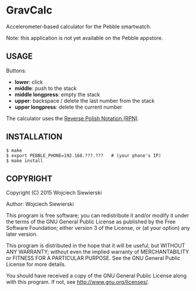 GravCalc
========

Accelerometer-based calculator for the Pebble smartwatch.

Note: this application is not yet available on the Pebble appstore.

USAGE
-----

Buttons:  
- **lower**: click  
- **middle**: push to the stack  
- **middle longpress**: empty the stack  
- **upper**: backspace / delete the last number from the stack  
- **upper longpress**: delete the current number

The calculator uses the
[Reverse Polish Notation (RPN)](http://en.wikipedia.org/wiki/Reverse_Polish_notation).

INSTALLATION
------------

    $ make
    $ export PEBBLE_PHONE=192.168.???.???   # (your phone's IP)
    $ make install

COPYRIGHT
---------

Copyright (C) 2015 Wojciech Siewierski <wojciech dot siewierski at onet dot pl>

Author: Wojciech Siewierski <wojciech dot siewierski at onet dot pl>

This program is free software; you can redistribute it and/or
modify it under the terms of the GNU General Public License
as published by the Free Software Foundation; either version 3
of the License, or (at your option) any later version.

This program is distributed in the hope that it will be useful,
but WITHOUT ANY WARRANTY; without even the implied warranty of
MERCHANTABILITY or FITNESS FOR A PARTICULAR PURPOSE.  See the
GNU General Public License for more details.

You should have received a copy of the GNU General Public License
along with this program. If not, see <http://www.gnu.org/licenses/>.
